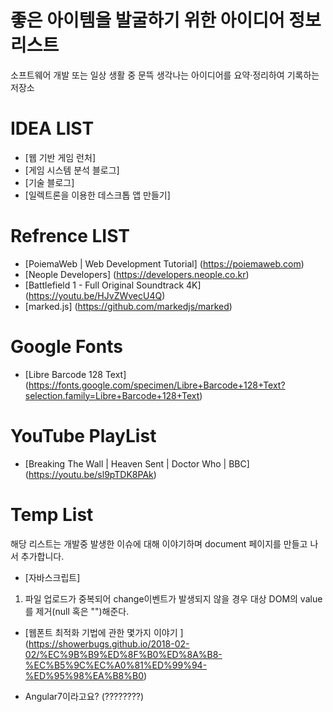 좋은 아이템을 발굴하기 위한 아이디어 정보 리스트
================================================
소프트웨어 개발 또는 일상 생활 중 문뜩 생각나는 아이디어를 요약·정리하여 기록하는 저장소

# IDEA LIST
* [웹 기반 게임 런처]
* [게임 시스템 분석 블로그]
* [기술 블로그]
* [일렉트론을 이용한 데스크톱 앱 만들기]

# Refrence LIST
* [PoiemaWeb | Web Development Tutorial] (https://poiemaweb.com)
* [Neople Developers] (https://developers.neople.co.kr)
* [Battlefield 1 - Full Original Soundtrack 4K] (https://youtu.be/HJvZWvecU4Q)
* [marked.js] (https://github.com/markedjs/marked)

# Google Fonts
* [Libre Barcode 128 Text] (https://fonts.google.com/specimen/Libre+Barcode+128+Text?selection.family=Libre+Barcode+128+Text)

# YouTube PlayList
* [Breaking The Wall | Heaven Sent | Doctor Who | BBC] (https://youtu.be/sl9pTDK8PAk)

# Temp List
해당 리스트는 개발중 발생한 이슈에 대해 이야기하며 document 페이지를 만들고 나서 추가합니다.
* [자바스크립트]
1. 파일 업로드가 중복되어 change이벤트가 발생되지 않을 경우 대상 DOM의 value를 제거(null 혹은 "")해준다.

* [웹폰트 최적화 기법에 관한 몇가지 이야기 ] (https://showerbugs.github.io/2018-02-02/%EC%9B%B9%ED%8F%B0%ED%8A%B8-%EC%B5%9C%EC%A0%81%ED%99%94-%ED%95%98%EA%B8%B0)

* Angular7이라고요? (????????)


<script>console.log("print script")</script>
